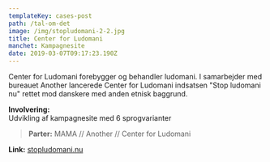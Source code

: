 ```yaml
---
templateKey: cases-post
path: /tal-om-det
image: /img/stopludomani-2-2.jpg
title: Center for Ludomani
manchet: Kampagnesite
date: 2019-03-07T09:17:23.190Z
---
```

Center for Ludomani forebygger og behandler ludomani. I samarbejder med bureauet Another lancerede Center for Ludomani indsatsen "Stop ludomani nu" rettet mod danskere med anden etnisk baggrund.

**Involvering:**\
Udvikling af kampagnesite med 6 sprogvarianter

> **Parter:**  MAMA // Another // Center for Ludomani

**Link:** [stopludomani.nu](http://stopludomani.nu/index.html)
